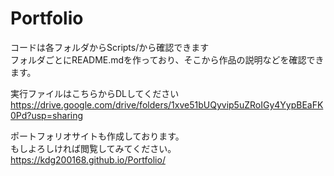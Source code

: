 # Portfolio

コードは各フォルダからScripts/から確認できます  
フォルダごとにREADME.mdを作っており、そこから作品の説明などを確認できます。  
  
実行ファイルはこちらからDLしてください  
https://drive.google.com/drive/folders/1xve51bUQyvip5uZRoIGy4YypBEaFK0Pd?usp=sharing  
  
ポートフォリオサイトも作成しております。  
もしよろしければ閲覧してみてください。  
https://kdg200168.github.io/Portfolio/

